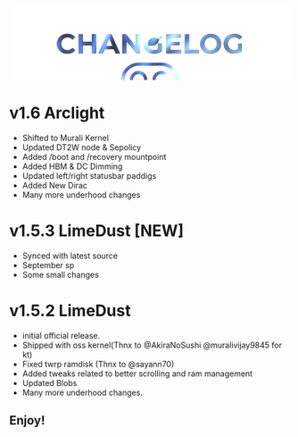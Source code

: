 <img src="https://raw.githubusercontent.com/DroidX-UI-Devices/Official_Devices/13/banners/changelogs.png" />

# v1.6 Arclight
- Shifted to Murali Kernel
- Updated DT2W node & Sepolicy
- Added /boot and /recovery mountpoint
- Added HBM & DC Dimming
- Updated left/right statusbar paddigs
- Added New Dirac
- Many more underhood changes

# v1.5.3 LimeDust [NEW]
- Synced with latest source
- September sp
- Some small changes
 
# v1.5.2 LimeDust

- initial official release.
- Shipped with oss kernel(Thnx to @AkiraNoSushi @muralivijay9845 for kt)
- Fixed twrp ramdisk (Thnx to @sayann70)
- Added tweaks related to better scrolling and ram management
- Updated Blobs
- Many more underhood changes.
## Enjoy!
